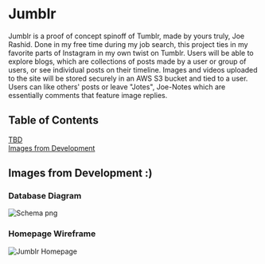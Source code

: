 # Jumblr

Jumblr is a proof of concept spinoff of Tumblr, made by yours truly, Joe Rashid. Done in my free time during my job search, this project ties in my favorite parts of Instagram in my own twist on Tumblr. Users will be able to explore blogs, which are collections of posts made by a user or group of users, or see individual posts on their timeline. Images and videos uploaded to the site will be stored securely in an AWS S3 bucket and tied to a user. Users can like others' posts or leave "Jotes", Joe-Notes which are essentially comments that feature image replies.

## Table of Contents
[TBD](https://github.com/poedude5229/jumblr?tab=readme-ov-file#Jumblr)\
[Images from Development](https://github.com/poedude5229/jumblr/blob/main/README.md#images-from-development-)


## Images from Development :)
### Database Diagram
![Schema png](https://jumblrbucket.s3.amazonaws.com/jumblr-schema.png)

### Homepage Wireframe
![Jumblr Homepage](https://jumblrbucket.s3.amazonaws.com/Section+1.png)
